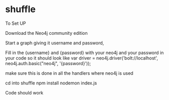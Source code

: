 # shuffle

To Set UP

Download the Neo4j community edition

Start a graph giving it username and password, 

Fill in the {username} and {password} with your neo4j and your password in your code so it should look like var driver = neo4j.driver('bolt://localhost', neo4j.auth.basic("neo4j", '{password}'));

make sure this is done in all the handlers where neo4j is used

cd into shuffle
npm install
nodemon index.js

Code should work

